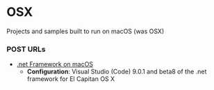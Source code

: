 # OSX
Projects and samples built to run on macOS (was OSX)


### **POST URLs**

* [.net Framework on macOS](http://iamsensoria.com/post/131765014606/c-with-visual-studio-on-os-x)
	* **Configuration**:
Visual Studio (Code) 9.0.1 and
beta8 of the .net framework for El Capitan OS X